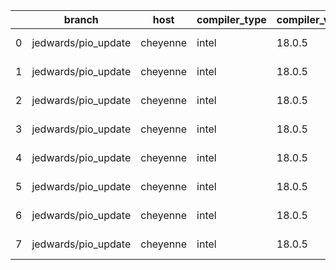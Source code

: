 |    | branch              | host     | compiler_type   | compiler_version   | mpi_type   | mpi_version   | o_g   | os    | build_passed   | unit_pass   | unit_fail   | system_pass   | system_fail   | example_pass   | example_fail   | nuopc_pass   | nuopc_fail   | hash                                                                                                                                       | modified                   |
|----|---------------------|----------|-----------------|--------------------|------------|---------------|-------|-------|----------------|-------------|-------------|---------------|---------------|----------------|----------------|--------------|--------------|--------------------------------------------------------------------------------------------------------------------------------------------|----------------------------|
|  0 | jedwards/pio_update | cheyenne | intel           | 18.0.5             | mpiuni     | none          | O     | Linux | Fail           | fail        | fail        | fail          | fail          | fail           | fail           | 0            | 50           | [artifacts](https://github.com/esmf-org/esmf-test-artifacts/tree/cheyenne/jedwards_pio_update/cheyenne/intel/18.0.5/O/mpiuni/none)         | 2022-02-03 04:06:06.854614 |
|  1 | jedwards/pio_update | cheyenne | intel           | 18.0.5             | mpiuni     | none          | g     | Linux | Fail           | fail        | fail        | fail          | fail          | fail           | fail           | 0            | 50           | [artifacts](https://github.com/esmf-org/esmf-test-artifacts/tree/cheyenne/jedwards_pio_update/cheyenne/intel/18.0.5/g/mpiuni/none)         | 2022-02-03 04:06:06.854614 |
|  2 | jedwards/pio_update | cheyenne | intel           | 18.0.5             | intelmpi   | 2018.4.274    | O     | Linux | Pass           | fail        | fail        | fail          | fail          | fail           | fail           | queued       | queued       | [artifacts](https://github.com/esmf-org/esmf-test-artifacts/tree/cheyenne/jedwards_pio_update/cheyenne/intel/18.0.5/O/intelmpi/2018.4.274) | 2022-02-03 04:06:06.854614 |
|  3 | jedwards/pio_update | cheyenne | intel           | 18.0.5             | intelmpi   | 2018.4.274    | g     | Linux | Pass           | 13657       | 0           | 49            | 0             | 80             | 0              | 50           | 0            | [artifacts](https://github.com/esmf-org/esmf-test-artifacts/tree/cheyenne/jedwards_pio_update/cheyenne/intel/18.0.5/g/intelmpi/2018.4.274) | 2022-02-03 04:06:06.854614 |
|  4 | jedwards/pio_update | cheyenne | intel           | 18.0.5             | mpt        | 2.19          | O     | Linux | Pass           | fail        | fail        | fail          | fail          | fail           | fail           | queued       | queued       | [artifacts](https://github.com/esmf-org/esmf-test-artifacts/tree/cheyenne/jedwards_pio_update/cheyenne/intel/18.0.5/O/mpt/2.19)            | 2022-02-03 04:06:06.854614 |
|  5 | jedwards/pio_update | cheyenne | intel           | 18.0.5             | mpt        | 2.19          | g     | Linux | Pass           | 13657       | 0           | 49            | 0             | 80             | 0              | 0            | 50           | [artifacts](https://github.com/esmf-org/esmf-test-artifacts/tree/cheyenne/jedwards_pio_update/cheyenne/intel/18.0.5/g/mpt/2.19)            | 2022-02-03 04:06:06.854614 |
|  6 | jedwards/pio_update | cheyenne | intel           | 18.0.5             | openmpi    | 3.1.4         | O     | Linux | Pass           | fail        | fail        | fail          | fail          | fail           | fail           | queued       | queued       | [artifacts](https://github.com/esmf-org/esmf-test-artifacts/tree/cheyenne/jedwards_pio_update/cheyenne/intel/18.0.5/O/openmpi/3.1.4)       | 2022-02-03 04:06:06.854614 |
|  7 | jedwards/pio_update | cheyenne | intel           | 18.0.5             | openmpi    | 3.1.4         | g     | Linux | Pass           | fail        | fail        | fail          | fail          | fail           | fail           | queued       | queued       | [artifacts](https://github.com/esmf-org/esmf-test-artifacts/tree/cheyenne/jedwards_pio_update/cheyenne/intel/18.0.5/g/openmpi/3.1.4)       | 2022-02-03 04:06:06.854614 |